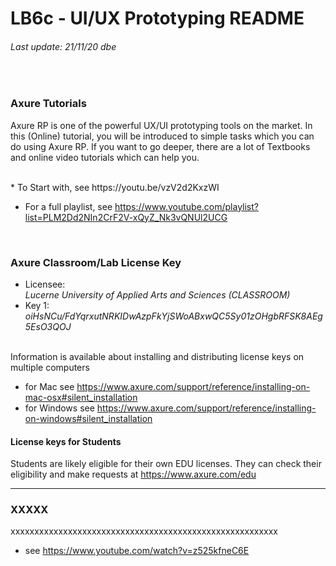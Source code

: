 # LB6c - UI/UX Prototyping README
###### Last update: 21/11/20 dbe
</br>

### Axure Tutorials  
Axure RP is one of the powerful UX/UI prototyping tools on the market. In this (Online) tutorial, you will be introduced to simple tasks which you can do using Axure RP. 
If you want to go deeper, there are a lot of Textbooks and online video tutorials which can help you.

</br>
* To Start with, see https://youtu.be/vzV2d2KxzWI  

* For a full playlist, see https://www.youtube.com/playlist?list=PLM2Dd2NIn2CrF2V-xQyZ_Nk3vQNUl2UCG  
</br>

### Axure Classroom/Lab License Key
+ Licensee:  
*Lucerne University of Applied Arts and Sciences (CLASSROOM)*     
+ Key 1:  
*oiHsNCu/FdYqrxutNRKIDwAzpFkYjSWoABxwQC5Sy01zOHgbRFSK8AEg5EsO3QOJ*   
</br>
Information is available about installing and distributing license keys on multiple computers  

+ for Mac see https://www.axure.com/support/reference/installing-on-mac-osx#silent_installation  
+ for Windows see https://www.axure.com/support/reference/installing-on-windows#silent_installation  

#### License keys for Students  
Students are likely eligible for their own EDU licenses. 
They can check their eligibility and make requests at https://www.axure.com/edu

---
### XXXXX
xxxxxxxxxxxxxxxxxxxxxxxxxxxxxxxxxxxxxxxxxxxxxxxxxxxxxxxx
</br>
* see https://www.youtube.com/watch?v=z525kfneC6E
</br>
